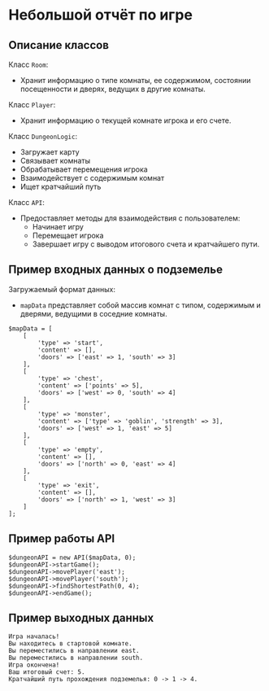 # Небольшой отчёт по игре
## Описание классов
Класс `Room`:
  - Хранит информацию о типе комнаты, ее содержимом, состоянии посещенности и дверях, ведущих в другие комнаты.

Класс `Player`:
  - Хранит информацию о текущей комнате игрока и его счете.

Класс `DungeonLogic`:
  - Загружает карту
  - Связывает комнаты
  - Обрабатывает перемещения игрока
  - Взаимодействует с содержимым комнат
  - Ищет кратчайший путь

Класс `API`:
  - Предоставляет методы для взаимодействия с пользователем:
    - Начинает игру
    - Перемещает игрока
    - Завершает игру с выводом итогового счета и кратчайшего пути.

## Пример входных данных о подземелье
Загружаемый формат данных:
   - `mapData` представляет собой массив комнат с типом, содержимым и дверями, ведущими в соседние комнаты.
```
$mapData = [
    [
        'type' => 'start',
        'content' => [],
        'doors' => ['east' => 1, 'south' => 3]
    ],
    [
        'type' => 'chest',
        'content' => ['points' => 5],
        'doors' => ['west' => 0, 'south' => 4]
    ],
    [
        'type' => 'monster',
        'content' => ['type' => 'goblin', 'strength' => 3],
        'doors' => ['west' => 1, 'east' => 5]
    ],
    [
        'type' => 'empty',
        'content' => [],
        'doors' => ['north' => 0, 'east' => 4]
    ],
    [
        'type' => 'exit',
        'content' => [],
        'doors' => ['north' => 1, 'west' => 3]
    ]
];
```
## Пример работы API
```
$dungeonAPI = new API($mapData, 0);
$dungeonAPI->startGame();
$dungeonAPI->movePlayer('east');
$dungeonAPI->movePlayer('south');
$dungeonAPI->findShortestPath(0, 4);
$dungeonAPI->endGame();
```

## Пример выходных данных
```
Игра началась!
Вы находитесь в стартовой комнате.
Вы переместились в направлении east.
Вы переместились в направлении south.
Игра окончена!
Ваш итоговый счет: 5.
Кратчайший путь прохождения подземелья: 0 -> 1 -> 4.
```
